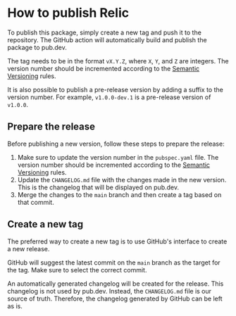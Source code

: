 # How to publish Relic

To publish this package, simply create a new tag and push it to the repository. The GitHub action will automatically build and publish the package to pub.dev.

The tag needs to be in the format `vX.Y.Z`, where `X`, `Y`, and `Z` are integers. The version number should be incremented according to the [Semantic Versioning](https://semver.org/) rules.

It is also possible to publish a pre-release version by adding a suffix to the version number. For example, `v1.0.0-dev.1` is a pre-release version of `v1.0.0`.

## Prepare the release

Before publishing a new version, follow these steps to prepare the release:
1. Make sure to update the version number in the `pubspec.yaml` file. The version number should be incremented according to the [Semantic Versioning](https://semver.org/) rules.
2. Update the `CHANGELOG.md` file with the changes made in the new version. This is the changelog that will be displayed on pub.dev.
3. Merge the changes to the `main` branch and then create a tag based on that commit.

## Create a new tag

The preferred way to create a new tag is to use GitHub's interface to create a new release.

GitHub will suggest the latest commit on the `main` branch as the target for the tag. Make sure to select the correct commit.

An automatically generated changelog will be created for the release. This changelog is not used by pub.dev. Instead, the `CHANGELOG.md` file is our source of truth. Therefore, the changelog generated by GitHub can be left as is.
